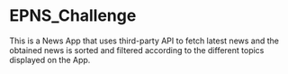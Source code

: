 # EPNS_Challenge
This is a News App that uses third-party API to fetch latest news and the obtained news is sorted and filtered according to the different topics displayed on the App.
